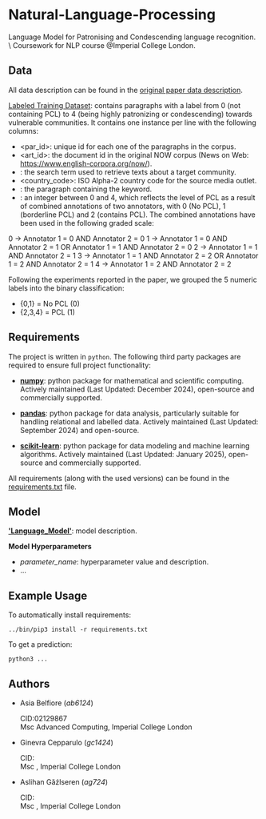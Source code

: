 # Natural-Language-Processing
Language Model for Patronising and Condescending language recognition. \ 
Coursework for NLP course @Imperial College London.

## Data

All data description can be found in the [original paper data description](data/README.txt).

[Labeled Training Dataset](dontpatronizeme_pcl.tsv): contains paragraphs with a label from 0 (not containing PCL) to 4 (being highly patronizing or condescending) towards vulnerable communities.
It contains one instance per line with the following columns:
- <par_id>: unique id for each one of the paragraphs in the corpus.
- <art_id>: the document id in the original NOW corpus (News on Web: https://www.english-corpora.org/now/).
- <keyword>: the search term used to retrieve texts about a target community.
- <country_code>: ISO Alpha-2 country code for the source media outlet.
- <text>: the paragraph containing the keyword.
- <label>: an integer between 0 and 4, which reflects the level of PCL as a result of combined annotations of two annotators, with 0 (No PCL), 1 (borderline PCL) and 2 (contains PCL). The combined annotations have been used in the following graded scale:

0 -> Annotator 1 = 0 AND Annotator 2 = 0
1 -> Annotator 1 = 0 AND Annotator 2 = 1 OR Annotator 1 = 1 AND Annotator 2 = 0
2 -> Annotator 1 = 1 AND Annotator 2 = 1
3 -> Annotator 1 = 1 AND Annotator 2 = 2 OR Annotator 1 = 2 AND Annotator 2 = 1
4 -> Annotator 1 = 2 AND Annotator 2 = 2

Following the experiments reported in the paper, we grouped the 5 numeric labels into the binary classification:
- {0,1}   = No PCL (0)
- {2,3,4} = PCL (1)

## Requirements

The project is written in `python`. The following third party packages are required to ensure full project functionality:

- [**numpy**](https://numpy.org/doc/stable/index.html): python package for mathematical and scientific computing. Actively maintained (Last Updated: December 2024), open-source and commercially supported.

- [**pandas**](https://pandas.pydata.org/): python package for data analysis, particularly suitable for handling relational and labelled data. Actively maintained (Last Updated: September 2024) and open-source.

- [**scikit-learn**](https://scikit-learn.org/stable/index.html): python package for data modeling and machine learning algorithms. Actively maintained (Last Updated: January 2025), open-source and commercially supported.

All requirements (along with the used versions) can be found in the [requirements.txt](requirements.txt) file.


## Model

[**'Language_Model'**](https://en.wikipedia.org/wiki/Language_model): model description.

**Model Hyperparameters**
- *parameter_name*: hyperparameter value and description.
- ...


## Example Usage
To automatically install requirements:
```console
../bin/pip3 install -r requirements.txt
```

To get a prediction:
```console
python3 ...
```

## Authors

- Asia Belfiore (*ab6124*)
    
    CID:02129867\
    Msc Advanced Computing,
    Imperial College London

- Ginevra Cepparulo (*gc1424*)
    
    CID: \
    Msc  ,
    Imperial College London

- Aslihan Găźlseren (*ag724*)
    
    CID: \
    Msc  ,
    Imperial College London
